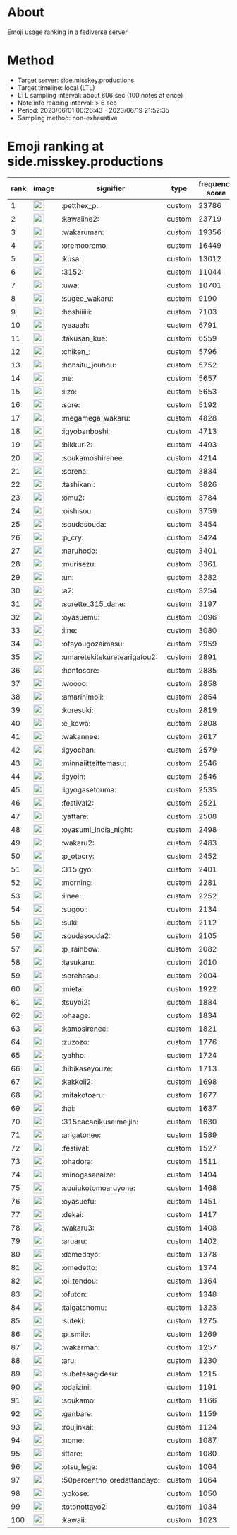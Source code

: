 # About
Emoji usage ranking in a fediverse server

# Method
- Target server: side.misskey.productions
- Target timeline: local (LTL)
- LTL sampling interval: about 606 sec (100 notes at once)
- Note info reading interval: > 6 sec
- Period: 2023/06/01 00:26:43 - 2023/06/19 21:52:35 
- Sampling method: non-exhaustive

# Emoji ranking at side.misskey.productions

|rank|image|signifier|type|frequency score|
|----|----|----|----|----|
|1|<img height="24" src="https://side.misskey.productions/emoji/petthex_p.webp">|:petthex_p:|custom|23786|
|2|<img height="24" src="https://side.misskey.productions/emoji/kawaiine2.webp">|:kawaiine2:|custom|23719|
|3|<img height="24" src="https://side.misskey.productions/emoji/wakaruman.webp">|:wakaruman:|custom|19356|
|4|<img height="24" src="https://side.misskey.productions/emoji/oremooremo.webp">|:oremooremo:|custom|16449|
|5|<img height="24" src="https://side.misskey.productions/emoji/kusa.webp">|:kusa:|custom|13012|
|6|<img height="24" src="https://side.misskey.productions/emoji/3152.webp">|:3152:|custom|11044|
|7|<img height="24" src="https://side.misskey.productions/emoji/uwa.webp">|:uwa:|custom|10701|
|8|<img height="24" src="https://side.misskey.productions/emoji/sugee_wakaru.webp">|:sugee_wakaru:|custom|9190|
|9|<img height="24" src="https://side.misskey.productions/emoji/hoshiiiiii.webp">|:hoshiiiiii:|custom|7103|
|10|<img height="24" src="https://side.misskey.productions/emoji/yeaaah.webp">|:yeaaah:|custom|6791|
|11|<img height="24" src="https://side.misskey.productions/emoji/takusan_kue.webp">|:takusan_kue:|custom|6559|
|12|<img height="24" src="https://side.misskey.productions/emoji/chiken_.webp">|:chiken_:|custom|5796|
|13|<img height="24" src="https://side.misskey.productions/emoji/honsitu_jouhou.webp">|:honsitu_jouhou:|custom|5752|
|14|<img height="24" src="https://side.misskey.productions/emoji/ne.webp">|:ne:|custom|5657|
|15|<img height="24" src="https://side.misskey.productions/emoji/iizo.webp">|:iizo:|custom|5653|
|16|<img height="24" src="https://side.misskey.productions/emoji/sore.webp">|:sore:|custom|5192|
|17|<img height="24" src="https://side.misskey.productions/emoji/megamega_wakaru.webp">|:megamega_wakaru:|custom|4828|
|18|<img height="24" src="https://side.misskey.productions/emoji/igyobanboshi.webp">|:igyobanboshi:|custom|4713|
|19|<img height="24" src="https://side.misskey.productions/emoji/bikkuri2.webp">|:bikkuri2:|custom|4493|
|20|<img height="24" src="https://side.misskey.productions/emoji/soukamoshirenee.webp">|:soukamoshirenee:|custom|4214|
|21|<img height="24" src="https://side.misskey.productions/emoji/sorena.webp">|:sorena:|custom|3834|
|22|<img height="24" src="https://side.misskey.productions/emoji/tashikani.webp">|:tashikani:|custom|3826|
|23|<img height="24" src="https://side.misskey.productions/emoji/omu2.webp">|:omu2:|custom|3784|
|24|<img height="24" src="https://side.misskey.productions/emoji/oishisou.webp">|:oishisou:|custom|3759|
|25|<img height="24" src="https://side.misskey.productions/emoji/soudasouda.webp">|:soudasouda:|custom|3454|
|26|<img height="24" src="https://side.misskey.productions/emoji/p_cry.webp">|:p_cry:|custom|3424|
|27|<img height="24" src="https://side.misskey.productions/emoji/naruhodo.webp">|:naruhodo:|custom|3401|
|28|<img height="24" src="https://side.misskey.productions/emoji/murisezu.webp">|:murisezu:|custom|3361|
|29|<img height="24" src="https://side.misskey.productions/emoji/un.webp">|:un:|custom|3282|
|30|<img height="24" src="https://side.misskey.productions/emoji/a2.webp">|:a2:|custom|3254|
|31|<img height="24" src="https://side.misskey.productions/emoji/sorette_315_dane.webp">|:sorette_315_dane:|custom|3197|
|32|<img height="24" src="https://side.misskey.productions/emoji/oyasuemu.webp">|:oyasuemu:|custom|3096|
|33|<img height="24" src="https://side.misskey.productions/emoji/iine.webp">|:iine:|custom|3080|
|34|<img height="24" src="https://side.misskey.productions/emoji/ofayougozaimasu.webp">|:ofayougozaimasu:|custom|2959|
|35|<img height="24" src="https://side.misskey.productions/emoji/umaretekitekuretearigatou2.webp">|:umaretekitekuretearigatou2:|custom|2891|
|36|<img height="24" src="https://side.misskey.productions/emoji/hontosore.webp">|:hontosore:|custom|2885|
|37|<img height="24" src="https://side.misskey.productions/emoji/woooo.webp">|:woooo:|custom|2858|
|38|<img height="24" src="https://side.misskey.productions/emoji/amarinimoii.webp">|:amarinimoii:|custom|2854|
|39|<img height="24" src="https://side.misskey.productions/emoji/koresuki.webp">|:koresuki:|custom|2819|
|40|<img height="24" src="https://side.misskey.productions/emoji/e_kowa.webp">|:e_kowa:|custom|2808|
|41|<img height="24" src="https://side.misskey.productions/emoji/wakannee.webp">|:wakannee:|custom|2617|
|42|<img height="24" src="https://side.misskey.productions/emoji/igyochan.webp">|:igyochan:|custom|2579|
|43|<img height="24" src="https://side.misskey.productions/emoji/minnaiitteittemasu.webp">|:minnaiitteittemasu:|custom|2546|
|44|<img height="24" src="https://side.misskey.productions/emoji/igyoin.webp">|:igyoin:|custom|2546|
|45|<img height="24" src="https://side.misskey.productions/emoji/igyogasetouma.webp">|:igyogasetouma:|custom|2535|
|46|<img height="24" src="https://side.misskey.productions/emoji/festival2.webp">|:festival2:|custom|2521|
|47|<img height="24" src="https://side.misskey.productions/emoji/yattare.webp">|:yattare:|custom|2508|
|48|<img height="24" src="https://side.misskey.productions/emoji/oyasumi_india_night.webp">|:oyasumi_india_night:|custom|2498|
|49|<img height="24" src="https://side.misskey.productions/emoji/wakaru2.webp">|:wakaru2:|custom|2483|
|50|<img height="24" src="https://side.misskey.productions/emoji/p_otacry.webp">|:p_otacry:|custom|2452|
|51|<img height="24" src="https://side.misskey.productions/emoji/315igyo.webp">|:315igyo:|custom|2401|
|52|<img height="24" src="https://side.misskey.productions/emoji/morning.webp">|:morning:|custom|2281|
|53|<img height="24" src="https://side.misskey.productions/emoji/iinee.webp">|:iinee:|custom|2252|
|54|<img height="24" src="https://side.misskey.productions/emoji/sugooi.webp">|:sugooi:|custom|2134|
|55|<img height="24" src="https://side.misskey.productions/emoji/suki.webp">|:suki:|custom|2112|
|56|<img height="24" src="https://side.misskey.productions/emoji/soudasouda2.webp">|:soudasouda2:|custom|2105|
|57|<img height="24" src="https://side.misskey.productions/emoji/p_rainbow.webp">|:p_rainbow:|custom|2082|
|58|<img height="24" src="https://side.misskey.productions/emoji/tasukaru.webp">|:tasukaru:|custom|2010|
|59|<img height="24" src="https://side.misskey.productions/emoji/sorehasou.webp">|:sorehasou:|custom|2004|
|60|<img height="24" src="https://side.misskey.productions/emoji/mieta.webp">|:mieta:|custom|1922|
|61|<img height="24" src="https://side.misskey.productions/emoji/tsuyoi2.webp">|:tsuyoi2:|custom|1884|
|62|<img height="24" src="https://side.misskey.productions/emoji/ohaage.webp">|:ohaage:|custom|1834|
|63|<img height="24" src="https://side.misskey.productions/emoji/kamosirenee.webp">|:kamosirenee:|custom|1821|
|64|<img height="24" src="https://side.misskey.productions/emoji/zuzozo.webp">|:zuzozo:|custom|1776|
|65|<img height="24" src="https://side.misskey.productions/emoji/yahho.webp">|:yahho:|custom|1724|
|66|<img height="24" src="https://side.misskey.productions/emoji/hibikaseyouze.webp">|:hibikaseyouze:|custom|1713|
|67|<img height="24" src="https://side.misskey.productions/emoji/kakkoii2.webp">|:kakkoii2:|custom|1698|
|68|<img height="24" src="https://side.misskey.productions/emoji/mitakotoaru.webp">|:mitakotoaru:|custom|1677|
|69|<img height="24" src="https://side.misskey.productions/emoji/hai.webp">|:hai:|custom|1637|
|70|<img height="24" src="https://side.misskey.productions/emoji/315cacaoikuseimeijin.webp">|:315cacaoikuseimeijin:|custom|1630|
|71|<img height="24" src="https://side.misskey.productions/emoji/arigatonee.webp">|:arigatonee:|custom|1589|
|72|<img height="24" src="https://side.misskey.productions/emoji/festival.webp">|:festival:|custom|1527|
|73|<img height="24" src="https://side.misskey.productions/emoji/ohadora.webp">|:ohadora:|custom|1511|
|74|<img height="24" src="https://side.misskey.productions/emoji/minogasanaize.webp">|:minogasanaize:|custom|1494|
|75|<img height="24" src="https://side.misskey.productions/emoji/souiukotomoaruyone.webp">|:souiukotomoaruyone:|custom|1468|
|76|<img height="24" src="https://side.misskey.productions/emoji/oyasuefu.webp">|:oyasuefu:|custom|1451|
|77|<img height="24" src="https://side.misskey.productions/emoji/dekai.webp">|:dekai:|custom|1417|
|78|<img height="24" src="https://side.misskey.productions/emoji/wakaru3.webp">|:wakaru3:|custom|1408|
|79|<img height="24" src="https://side.misskey.productions/emoji/aruaru.webp">|:aruaru:|custom|1402|
|80|<img height="24" src="https://side.misskey.productions/emoji/damedayo.webp">|:damedayo:|custom|1378|
|81|<img height="24" src="https://side.misskey.productions/emoji/omedetto.webp">|:omedetto:|custom|1374|
|82|<img height="24" src="https://side.misskey.productions/emoji/oi_tendou.webp">|:oi_tendou:|custom|1364|
|83|<img height="24" src="https://side.misskey.productions/emoji/ofuton.webp">|:ofuton:|custom|1348|
|84|<img height="24" src="https://side.misskey.productions/emoji/taigatanomu.webp">|:taigatanomu:|custom|1323|
|85|<img height="24" src="https://side.misskey.productions/emoji/suteki.webp">|:suteki:|custom|1275|
|86|<img height="24" src="https://side.misskey.productions/emoji/p_smile.webp">|:p_smile:|custom|1269|
|87|<img height="24" src="https://side.misskey.productions/emoji/wakarman.webp">|:wakarman:|custom|1257|
|88|<img height="24" src="https://side.misskey.productions/emoji/aru.webp">|:aru:|custom|1230|
|89|<img height="24" src="https://side.misskey.productions/emoji/subetesagidesu.webp">|:subetesagidesu:|custom|1215|
|90|<img height="24" src="https://side.misskey.productions/emoji/odaizini.webp">|:odaizini:|custom|1191|
|91|<img height="24" src="https://side.misskey.productions/emoji/soukamo.webp">|:soukamo:|custom|1166|
|92|<img height="24" src="https://side.misskey.productions/emoji/ganbare.webp">|:ganbare:|custom|1159|
|93|<img height="24" src="https://side.misskey.productions/emoji/roujinkai.webp">|:roujinkai:|custom|1124|
|94|<img height="24" src="https://side.misskey.productions/emoji/nome.webp">|:nome:|custom|1087|
|95|<img height="24" src="https://side.misskey.productions/emoji/ittare.webp">|:ittare:|custom|1080|
|96|<img height="24" src="https://side.misskey.productions/emoji/otsu_lege.webp">|:otsu_lege:|custom|1064|
|97|<img height="24" src="https://side.misskey.productions/emoji/50percentno_oredattandayo.webp">|:50percentno_oredattandayo:|custom|1064|
|98|<img height="24" src="https://side.misskey.productions/emoji/yokose.webp">|:yokose:|custom|1050|
|99|<img height="24" src="https://side.misskey.productions/emoji/totonottayo2.webp">|:totonottayo2:|custom|1034|
|100|<img height="24" src="https://side.misskey.productions/emoji/kawaii.webp">|:kawaii:|custom|1023|
